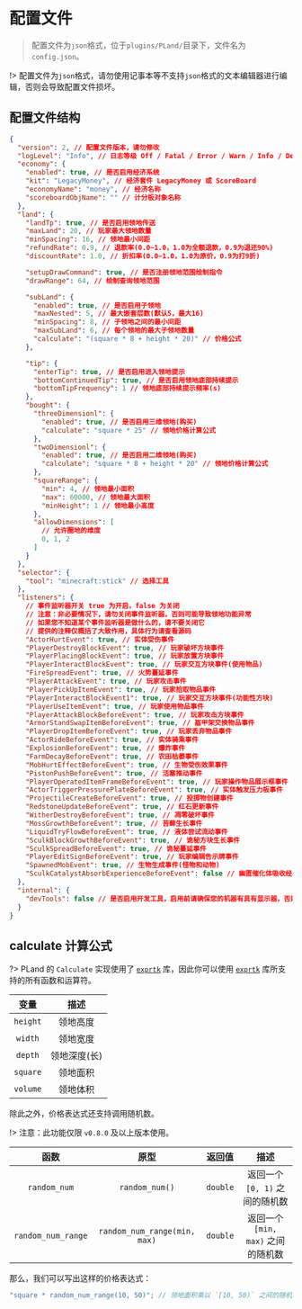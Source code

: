 # 配置文件

> 配置文件为`json`格式，位于`plugins/PLand/`目录下，文件名为`config.json`。

!> 配置文件为`json`格式，请勿使用记事本等不支持`json`格式的文本编辑器进行编辑，否则会导致配置文件损坏。

## 配置文件结构

```json
{
  "version": 2, // 配置文件版本，请勿修改
  "logLevel": "Info", // 日志等级 Off / Fatal / Error / Warn / Info / Debug / Trace
  "economy": {
    "enabled": true, // 是否启用经济系统
    "kit": "LegacyMoney", // 经济套件 LegacyMoney 或 ScoreBoard
    "economyName": "money", // 经济名称
    "scoreboardObjName": "" // 计分板对象名称
  },
  "land": {
    "landTp": true, // 是否启用领地传送
    "maxLand": 20, // 玩家最大领地数量
    "minSpacing": 16, // 领地最小间距
    "refundRate": 0.9, // 退款率(0.0~1.0，1.0为全额退款，0.9为退还90%)
    "discountRate": 1.0, // 折扣率(0.0~1.0，1.0为原价，0.9为打9折)

    "setupDrawCommand": true, // 是否注册领地范围绘制指令
    "drawRange": 64, // 绘制查询领地范围

    "subLand": {
      "enabled": true, // 是否启用子领地
      "maxNested": 5, // 最大嵌套层数(默认5，最大16)
      "minSpacing": 8, // 子领地之间的最小间距
      "maxSubLand": 6, // 每个领地的最大子领地数量
      "calculate": "(square * 8 + height * 20)" // 价格公式
    },

    "tip": {
      "enterTip": true, // 是否启用进入领地提示
      "bottomContinuedTip": true, // 是否启用领地底部持续提示
      "bottomTipFrequency": 1 // 领地底部持续提示频率(s)
    },
    "bought": {
      "threeDimensionl": {
        "enabled": true, // 是否启用三维领地(购买)
        "calculate": "square * 25" // 领地价格计算公式
      },
      "twoDimensionl": {
        "enabled": true, // 是否启用二维领地(购买)
        "calculate": "square * 8 + height * 20" // 领地价格计算公式
      },
      "squareRange": {
        "min": 4, // 领地最小面积
        "max": 60000, // 领地最大面积
        "minHeight": 1 // 领地最小高度
      },
      "allowDimensions": [
        // 允许圈地的维度
        0, 1, 2
      ]
    }
  },
  "selector": {
    "tool": "minecraft:stick" // 选择工具
  },
  "listeners": {
    // 事件监听器开关 true 为开启，false 为关闭
    // 注意：非必要情况下，请勿关闭事件监听器，否则可能导致领地功能异常
    // 如果您不知道某个事件监听器是做什么的，请不要关闭它
    // 提供的注释仅概括了大致作用，具体行为请查看源码
    "ActorHurtEvent": true, // 实体受伤事件
    "PlayerDestroyBlockEvent": true, // 玩家破坏方块事件
    "PlayerPlacingBlockEvent": true, // 玩家放置方块事件
    "PlayerInteractBlockEvent": true, // 玩家交互方块事件(使用物品)
    "FireSpreadEvent": true, // 火势蔓延事件
    "PlayerAttackEvent": true, // 玩家攻击事件
    "PlayerPickUpItemEvent": true, // 玩家拾取物品事件
    "PlayerInteractBlockEvent1": true, // 玩家交互方块事件(功能性方块)
    "PlayerUseItemEvent": true, // 玩家使用物品事件
    "PlayerAttackBlockBeforeEvent": true, // 玩家攻击方块事件
    "ArmorStandSwapItemBeforeEvent": true, // 盔甲架交换物品事件
    "PlayerDropItemBeforeEvent": true, // 玩家丢弃物品事件
    "ActorRideBeforeEvent": true, // 实体骑乘事件
    "ExplosionBeforeEvent": true, // 爆炸事件
    "FarmDecayBeforeEvent": true, // 农田枯萎事件
    "MobHurtEffectBeforeEvent": true, // 生物受伤效果事件
    "PistonPushBeforeEvent": true, // 活塞推动事件
    "PlayerOperatedItemFrameBeforeEvent": true, // 玩家操作物品展示框事件
    "ActorTriggerPressurePlateBeforeEvent": true, // 实体触发压力板事件
    "ProjectileCreateBeforeEvent": true, // 投掷物创建事件
    "RedstoneUpdateBeforeEvent": true, // 红石更新事件
    "WitherDestroyBeforeEvent": true, // 凋零破坏事件
    "MossGrowthBeforeEvent": true, // 苔藓生长事件
    "LiquidTryFlowBeforeEvent": true, // 液体尝试流动事件
    "SculkBlockGrowthBeforeEvent": true, // 诡秘方块生长事件
    "SculkSpreadBeforeEvent": true, // 诡秘蔓延事件
    "PlayerEditSignBeforeEvent": true, // 玩家编辑告示牌事件
    "SpawnedMobEvent": true, // 生物生成事件(怪物和动物)
    "SculkCatalystAbsorbExperienceBeforeEvent": false // 幽匿催化体吸收经验事件
  },
  "internal": {
    "devTools": false // 是否启用开发工具，启用前请确保您的机器有具有显示器，否则初始化时会引发错误、甚至崩溃。
  }
}
```

## calculate 计算公式

?> PLand 的 `Calculate` 实现使用了 [`exprtk`](https://github.com/ArashPartow/exprtk) 库，因此你可以使用 [`exprtk`](https://github.com/ArashPartow/exprtk) 库所支持的所有函数和运算符。

|   变量   |     描述     |
| :------: | :----------: |
| `height` |   领地高度   |
| `width`  |   领地宽度   |
| `depth`  | 领地深度(长) |
| `square` |   领地面积   |
| `volume` |   领地体积   |

除此之外，价格表达式还支持调用随机数。

!> 注意：此功能仅限 `v0.8.0` 及以上版本使用。

|        函数        |             原型             |  返回值  |                描述                |
| :----------------: | :--------------------------: | :------: | :--------------------------------: |
|    `random_num`    |        `random_num()`        | `double` |   返回一个 `[0, 1)` 之间的随机数   |
| `random_num_range` | `random_num_range(min, max)` | `double` | 返回一个 `[min, max)` 之间的随机数 |

那么，我们可以写出这样的价格表达式：

```js
"square * random_num_range(10, 50)"; // 领地面积乘以 `[10, 50)` 之间的随机数
```
